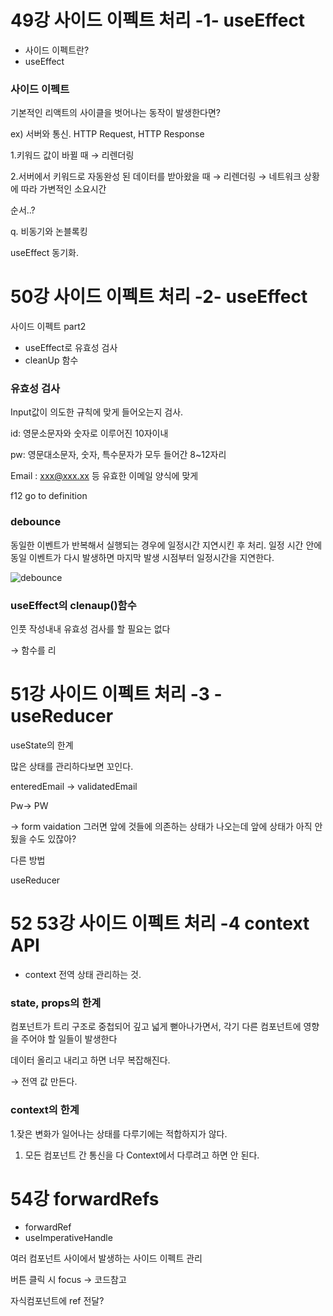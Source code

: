 # 49강 사이드 이펙트 처리 -1- useEffect

- 사이드 이펙트란?
- useEffect

### 사이드 이펙트

기본적인 리액트의 사이클을 벗어나는 동작이 발생한다면?

ex) 서버와 통신. HTTP Request, HTTP Response

1.키워드 값이 바뀔 때 → 리렌더링

2.서버에서 키워드로 자동완성 된 데이터를 받아왔을 때 → 리렌더링 → 네트워크 상황에 따라 가변적인 소요시간

순서..?

q. 비동기와 논블록킹

useEffect 동기화.

# 50강 사이드 이펙트 처리 -2- useEffect

사이드 이펙트 part2

- useEffect로 유효성 검사
- cleanUp 함수

### 유효성 검사

Input값이 의도한 규칙에 맞게 들어오는지 검사.

id: 영문소문자와 숫자로 이루어진 10자이내

pw: 영문대소문자, 숫자, 특수문자가 모두 들어간 8~12자리

Email : xxx@xxx.xx 등 유효한 이메일 양식에 맞게

f12 go to definition

### debounce

동일한 이벤트가 반복해서 실행되는 경우에 일정시간 지연시킨 후 처리. 일정 시간 안에 동일 이벤트가 다시 발생하면 마지막 발생 시점부터 일정시간을 지연한다.

![debounce](https://s3-us-west-2.amazonaws.com/secure.notion-static.com/634f012e-e219-4c56-971f-fa31bb47b30b/Untitled.png)

### useEffect의 clenaup()함수

인풋 작성내내 유효성 검사를 할 필요는 없다

→ 함수를 리

# 51강 사이드 이펙트 처리 -3 - useReducer

useState의 한계

많은 상태를 관리하다보면 꼬인다.

enteredEmail → validatedEmail

Pw→ PW

→ form vaidation 그러면 앞에 것들에 의존하는 상태가 나오는데 앞에 상태가 아직 안됬을 수도 있잖아?

다른 방법

useReducer

# 52 53강 사이드 이펙트 처리 -4 context API

- context 전역 상태 관리하는 것.

### state, props의 한계

컴포넌트가 트리 구조로 중첩되어 깊고 넓게 뻗아나가면서, 각기 다른 컴포넌트에 영향을 주어야 할 일들이 발생한다

데이터 올리고 내리고 하면 너무 복잡해진다.

→ 전역 값 만든다.

### context의 한계

1.잦은 변화가 일어나는 상태를 다루기에는 적합하지가 않다.

1. 모든 컴포넌트 간 통신을 다 Context에서 다루려고 하면 안 된다.

# 54강 forwardRefs

- forwardRef
- useImperativeHandle

여러 컴포넌트 사이에서 발생하는 사이드 이펙트 관리

버튼 클릭 시 focus → 코드참고

자식컴포넌트에 ref 전달?
